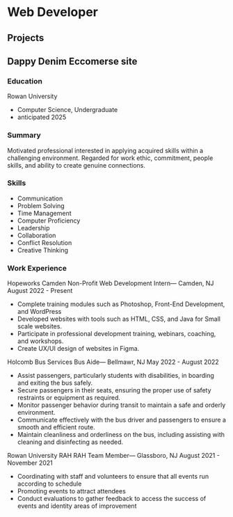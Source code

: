 # Web Developer

## Projects
Dappy Denim Eccomerse site
-

### Education
Rowan University
 - Computer Science, Undergraduate
 - anticipated 2025

### Summary
Motivated professional interested in applying acquired skills within a challenging environment. Regarded for work ethic, commitment, people skills, and ability to create genuine connections. 


### Skills
- Communication 
- Problem Solving  
- Time Management 
- Computer Proficiency
- Leadership
- Collaboration
- Conflict Resolution
- Creative Thinking



### Work Experience

Hopeworks Camden Non-Profit 
Web Development Intern— Camden, NJ
August 2022 - Present
- Complete training modules such as Photoshop, Front-End Development,
and WordPress
- Developed websites with tools such as HTML, CSS, and Java for Small
scale websites.
- Participate in professional development training, webinars, coaching,
and workshops.
- Create UX/UI design of websites in Figma.


Holcomb Bus Services
Bus Aide— Bellmawr, NJ
May 2022 - August 2022
 - Assist passengers, particularly students with disabilities, in boarding and exiting the bus safely.
 - Secure passengers in their seats, ensuring the proper use of safety restraints or equipment as required.
 - Monitor passenger behavior during transit to maintain a safe and orderly environment.
 - Communicate effectively with the bus driver and passengers to ensure a smooth and efficient route.
 - Maintain cleanliness and orderliness on the bus, including assisting with cleaning and disinfecting as needed.



Rowan University RAH
RAH Team Member— Glassboro, NJ
August 2021 - November 2021
 - Coordinating with staff and volunteers to ensure that all events run according to schedule
 - Promoting events  to attract attendees
 - Conduct evaluations to gather feedback to access the success of events and identity areas of improvement


